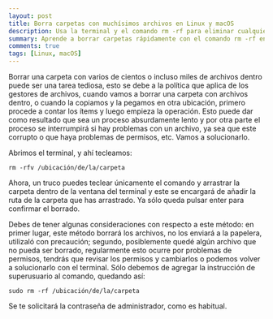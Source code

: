 ```yaml
---
layout: post
title: Borra carpetas con muchísimos archivos en Linux y macOS
description: Usa la terminal y el comando rm -rf para eliminar cualquier carpeta al instante. Aprende cómo y optimiza tu trabajo.
summary: Aprende a borrar carpetas rápidamente con el comando rm -rf en la terminal. Soluciona problemas de permisos con sudo y optimiza tu flujo de trabajo.
comments: true
tags: [Linux, macOS]
---
```


Borrar una carpeta con varios de cientos o incluso miles de archivos dentro puede ser una tarea tediosa, esto se debe a la política que aplica de los gestores de archivos, cuando vamos a borrar una carpeta con archivos dentro, o cuando la copiamos y la pegamos en otra ubicación, primero procede a contar los ítems y luego empieza la operación. Esto puede dar como resultado que sea un proceso absurdamente lento y por otra parte el proceso se interrumpirá si hay problemas con un archivo, ya sea que este corrupto o que haya problemas de permisos, etc. Vamos a solucionarlo.

Abrimos el terminal, y ahí tecleamos:

~~~
rm -rfv /ubicación/de/la/carpeta
~~~

Ahora, un truco puedes teclear únicamente el comando y arrastrar la carpeta dentro de la ventana del terminal y este se encargará de añadir la ruta de la carpeta que has arrastrado. Ya sólo queda pulsar enter para confirmar el borrado.

Debes de tener algunas consideraciones con respecto a este método: en primer lugar, este método borrará los archivos, no los enviará a la papelera, utilizaló con precaución; segundo, posiblemente quedé algún archivo que no pueda ser borrado, regularmente esto ocurre por problemas de permisos, tendrás que revisar los permisos y cambiarlos o podemos volver a solucionarlo con el terminal. Sólo debemos de agregar la instrucción de superusuario al comando, quedando así:

~~~
sudo rm -rf /ubicación/de/la/carpeta
~~~

Se te solicitará la contraseña de administrador, como es habitual.
